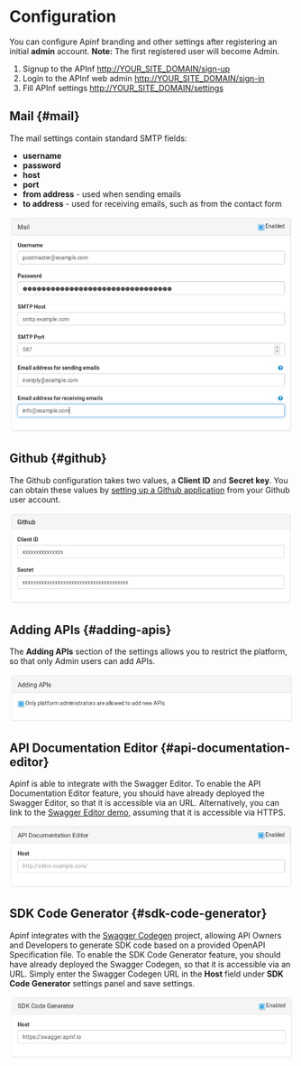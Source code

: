 # Configuration

You can configure Apinf branding and other settings after registering an initial **admin** account. **Note:** The first registered user will become Admin.

1. Signup to the APInf [http://YOUR\_SITE\_DOMAIN/sign-up](http://YOUR_SITE_DOMAIN/sign-up)
2. Login to the APInf web admin [http://YOUR\_SITE\_DOMAIN/sign-in](http://YOUR_SITE_DOMAIN/sign-in)
3. Fill APInf settings [http://YOUR\_SITE\_DOMAIN/settings](http://YOUR_SITE_DOMAIN/settings)

## Mail {#mail}

The mail settings contain standard SMTP fields:

* **username** 
* **password**
* **host**
* **port**
* **from address** - used when sending emails
* **to address** - used for receiving emails, such as from the contact form

![](/assets/Apinf-settings-mail.png)

## Github {#github}

The Github configuration takes two values, a **Client ID** and **Secret key**. You can obtain these values by [setting up a Github application](https://developer.github.com/guides/basics-of-authentication/) from your Github user account.

![](/assets/Apinf-settings-github.png)

## Adding APIs {#adding-apis}

The **Adding APIs** section of the settings allows you to restrict the platform, so that only Admin users can add APIs.

![](/assets/Apinf-settings-addingAPIs.png)

## API Documentation Editor {#api-documentation-editor}

Apinf is able to integrate with the Swagger Editor. To enable the API Documentation Editor feature, you should have already deployed the Swagger Editor, so that it is accessible via an URL. Alternatively, you can link to the [Swagger Editor demo](http://editor.swagger.io/), assuming that it is accessible via HTTPS.

![](/assets/Apinf-settings-apiDocumentationEditor.png)

## SDK Code Generator {#sdk-code-generator}

Apinf integrates with the [Swagger Codegen](http://swagger.io/swagger-codegen/) project, allowing API Owners and Developers to generate SDK code based on a provided OpenAPI Specification file. To enable the SDK Code Generator feature, you should have already deployed the Swagger Codegen, so that it is accessible via an URL. Simply enter the Swagger Codegen URL in the **Host** field under **SDK Code Generator** settings panel and save settings.

![](/assets/Apinf-settings-sdkGenerator.png)

